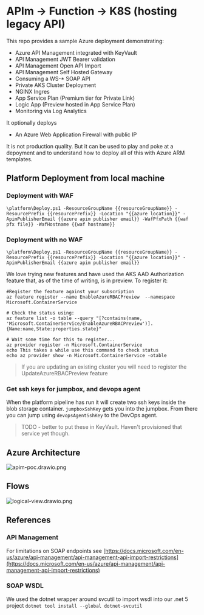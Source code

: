 # APIm -> Function -> K8S (hosting legacy API)

This repo provides a sample Azure deployment demonstrating:

 - Azure API Management integrated with KeyVault
 - API Management JWT Bearer validation 
 - API Management Open API Import
 - API Management Self Hosted Gateway
 - Consuming a WS-* SOAP API
 - Private AKS Cluster Deployment
 - NGINX Ingres
 - App Service Plan (Premium tier for Private Link)
 - Logic App (Preview hosted in App Service Plan)
 - Monitoring via Log Analytics 

It optionally deploys
 - An Azure Web Application Firewall with public IP

It is not production quality. But it can be used to play and poke at a depoyment and to understand how to deploy all of this with Azure ARM templates.

## Platform Deployment from local machine

### Deployment with WAF
``` \platform\Deploy.ps1 -ResourceGroupName {{resourceGroupName}} -ResourcePrefix {{resourcePrefix}} -Location "{{azure location}}" -ApimPublisherEmail {{azure apim publisher email}} -WafPfxPath {{waf pfx file}} -WafHostname {{waf hostname}}  ```

### Deployment with no WAF
``` \platform\Deploy.ps1 -ResourceGroupName {{resourceGroupName}} -ResourcePrefix {{resourcePrefix}} -Location "{{azure location}}" -ApimPublisherEmail {{azure apim publisher email}} ``` 


We love trying new features and have used the AKS AAD Authorization feature that, as of the time of writing, is in preview. To register it:

```
#Register the feature against your subscription
az feature register --name EnableAzureRBACPreview  --namespace Microsoft.ContainerService

# Check the status using:
az feature list -o table --query "[?contains(name, 'Microsoft.ContainerService/EnableAzureRBACPreview')].{Name:name,State:properties.state}"

# Wait some time for this to register...
az provider register -n Microsoft.ContainerService
echo This takes a while use this command to check status 
echo az provider show -n Microsoft.ContainerService -otable
```

> If you are updating an existing cluster you will need to register the UpdateAzureRBACPreview feature

### Get ssh keys for jumpbox, and devops agent

When the platform pipeline has run it will create two ssh keys inside the blob storage container. ```jumpboxSshKey``` gets you into the jumpbox. From there you can jump using ``` devopsAgentSshKey ``` to the DevOps agent.

> TODO - better to put these in KeyVault. Haven't provisioned that service yet though.


## Azure Architecture
![apim-poc.drawio.png](./apim-poc.drawio.png)

## Flows
![logical-view.drawio.png](./logical-view.drawio.png)



## References

### API Management
For limitations on SOAP endpoints see [https://docs.microsoft.com/en-us/azure/api-management/api-management-api-import-restrictions](https://docs.microsoft.com/en-us/azure/api-management/api-management-api-import-restrictions)

### SOAP WSDL
We used the dotnet wrapper around svcutil to import wsdl into our .net 5 project ```dotnet tool install --global dotnet-svcutil```
